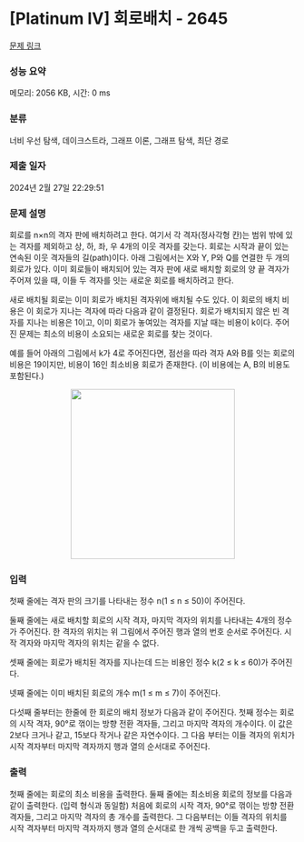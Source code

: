 # [Platinum IV] 회로배치 - 2645 

[문제 링크](https://www.acmicpc.net/problem/2645) 

### 성능 요약

메모리: 2056 KB, 시간: 0 ms

### 분류

너비 우선 탐색, 데이크스트라, 그래프 이론, 그래프 탐색, 최단 경로

### 제출 일자

2024년 2월 27일 22:29:51

### 문제 설명

<p>회로를 n×n의 격자 판에 배치하려고 한다. 여기서 각 격자(정사각형 칸)는 범위 밖에 있는 격자를 제외하고 상, 하, 좌, 우 4개의 이웃 격자를 갖는다. 회로는 시작과 끝이 있는 연속된 이웃 격자들의 길(path)이다. 아래 그림에서는 X와 Y, P와 Q를 연결한 두 개의 회로가 있다. 이미 회로들이 배치되어 있는 격자 판에 새로 배치할 회로의 양 끝 격자가 주어져 있을 때, 이들 두 격자를 잇는 새로운 회로를 배치하려고 한다.</p>

<p>새로 배치될 회로는 이미 회로가 배치된 격자위에 배치될 수도 있다. 이 회로의 배치 비용은 이 회로가 지나는 격자에 따라 다음과 같이 결정된다. 회로가 배치되지 않은 빈 격자를 지나는 비용은 1이고, 이미 회로가 놓여있는 격자를 지날 때는 비용이 k이다. 주어진 문제는 최소의 비용이 소요되는 새로운 회로를 찾는 것이다.</p>

<p>예를 들어 아래의 그림에서 k가 4로 주어진다면, 점선을 따라 격자 A와 B를 잇는 회로의 비용은 19이지만, 비용이 16인 최소비용 회로가 존재한다. (이 비용에는 A, B의 비용도 포함된다.)</p>

<p style="text-align: center;"><img alt="" src="https://www.acmicpc.net/upload/images/haWdW9HSdociyElykQh3ChwRIMANuVhH.gif" style="width: 289px; height: 299px; "></p>

### 입력 

 <p>첫째 줄에는 격자 판의 크기를 나타내는 정수 n(1 ≤ n ≤ 50)이 주어진다.</p>

<p>둘째 줄에는 새로 배치할 회로의 시작 격자, 마지막 격자의 위치를 나타내는 4개의 정수가 주어진다. 한 격자의 위치는 위 그림에서 주어진 행과 열의 번호 순서로 주어진다. 시작 격자와 마지막 격자의 위치는 같을 수 없다.</p>

<p>셋째 줄에는 회로가 배치된 격자를 지나는데 드는 비용인 정수 k(2 ≤ k ≤ 60)가 주어진다.</p>

<p>넷째 줄에는 이미 배치된 회로의 개수 m(1 ≤ m ≤ 7)이 주어진다.</p>

<p>다섯째 줄부터는 한줄에 한 회로의 배치 정보가 다음과 같이 주어진다. 첫째 정수는 회로의 시작 격자, 90°로 꺾이는 방향 전환 격자들, 그리고 마지막 격자의 개수이다. 이 값은 2보다 크거나 같고, 15보다 작거나 같은 자연수이다. 그 다음 부터는 이들 격자의 위치가 시작 격자부터 마지막 격자까지 행과 열의 순서대로 주어진다.</p>

### 출력 

 <p>첫째 줄에는 회로의 최소 비용을 출력한다. 둘째 줄에는 최소비용 회로의 정보를 다음과 같이 출력한다. (입력 형식과 동일함) 처음에 회로의 시작 격자, 90°로 꺾이는 방향 전환 격자들, 그리고 마지막 격자의 총 개수를 출력한다. 그 다음부터는 이들 격자의 위치를 시작 격자부터 마지막 격자까지 행과 열의 순서대로 한 개씩 공백을 두고 출력한다.</p>

